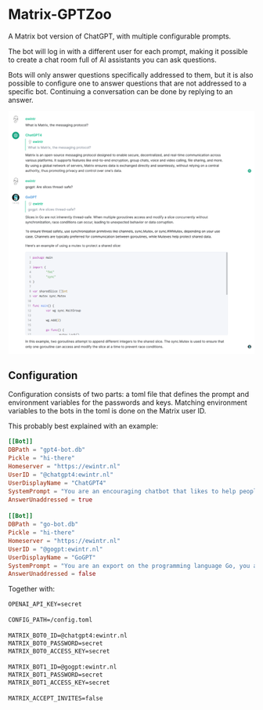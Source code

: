 # Matrix-GPTZoo

A Matrix bot version of ChatGPT, with multiple configurable prompts.

The bot will log in with a different user for each prompt, making it possible to create a chat room full of AI assistants you can ask questions.

Bots will only answer questions specifically addressed to them, but it is also possible to configure one to answer questions that are not addressed to a specific bot. Continuing a conversation can be done by replying to an answer.

![screenshot](gptzoo-screenshot.png)

## Configuration

Configuration consists of two parts: a toml file that defines the prompt and environment variables for the passwords and keys. Matching environment variables to the bots in the toml is done on the Matrix user ID.

This probably best explained with an example:

```toml
[[Bot]]
DBPath = "gpt4-bot.db"
Pickle = "hi-there"
Homeserver = "https://ewintr.nl"
UserID = "@chatgpt4:ewintr.nl"
UserDisplayName = "ChatGPT4"
SystemPrompt = "You are an encouraging chatbot that likes to help people by providing answers in a creative and fun way."
AnswerUnaddressed = true

[[Bot]]
DBPath = "go-bot.db"
Pickle = "hi-there"
Homeserver = "https://ewintr.nl"
UserID = "@gogpt:ewintr.nl"
UserDisplayName = "GoGPT"
SystemPrompt = "You are an export on the programming language Go, you assume that any programming question is about Go and your answers are aimed at senior level developers."
AnswerUnaddressed = false
```

Together with:

```
OPENAI_API_KEY=secret

CONFIG_PATH=/config.toml

MATRIX_BOT0_ID=@chatgpt4:ewintr.nl
MATRIX_BOT0_PASSWORD=secret
MATRIX_BOT0_ACCESS_KEY=secret

MATRIX_BOT1_ID=@gogpt:ewintr.nl
MATRIX_BOT1_PASSWORD=secret
MATRIX_BOT1_ACCESS_KEY=secret

MATRIX_ACCEPT_INVITES=false
```